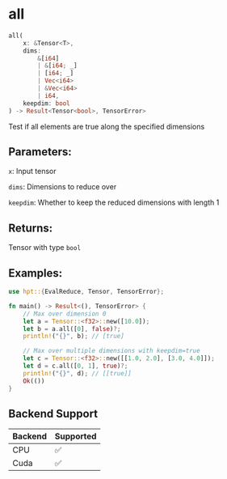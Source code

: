 # all
```rust
all(
    x: &Tensor<T>, 
    dims: 
        &[i64]
        | &[i64; _]
        | [i64; _] 
        | Vec<i64> 
        | &Vec<i64>
        | i64, 
    keepdim: bool
) -> Result<Tensor<bool>, TensorError>
```
Test if all elements are true along the specified dimensions

## Parameters:
`x`: Input tensor

`dims`: Dimensions to reduce over

`keepdim`: Whether to keep the reduced dimensions with length 1

## Returns:
Tensor with type `bool`

## Examples:
```rust
use hpt::{EvalReduce, Tensor, TensorError};

fn main() -> Result<(), TensorError> {
    // Max over dimension 0
    let a = Tensor::<f32>::new([10.0]);
    let b = a.all([0], false)?;
    println!("{}", b); // [true]

    // Max over multiple dimensions with keepdim=true
    let c = Tensor::<f32>::new([[1.0, 2.0], [3.0, 4.0]]);
    let d = c.all([0, 1], true)?;
    println!("{}", d); // [[true]]
    Ok(())
}
```
## Backend Support
| Backend | Supported |
|---------|-----------|
| CPU     | ✅         |
| Cuda    | ✅        |